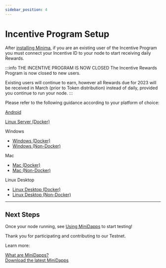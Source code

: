 ```yaml
---
sidebar_position: 4
---
```


# Incentive Program Setup

After [installing Minima](/docs/runanode/get_started), if you are an existing user of the Incentive Program you must connect your Incentive ID to your node to start receiving daily Rewards.

:::info THE INCENTIVE PROGRAM IS NOW CLOSED
The Incentive Rewards Program is now closed to new users.

Existing users will continue to earn, however all Rewards due for 2023 will be received in March (prior to Token distribution) instead of daily, provided you continue to run your node.
:::

<!-- If you have not registered, click [here](https://incentive.minima.global/account/register) to sign up.

>*If you had an Incentive Program account prior to 6th December 2021, you must reset your password [here.](https://incentive.minima.global/account/forgot-password) Please check your junk mail for the reset password email.* -->

Please refer to the following guidance according to your platform of choice:

[Android](/docs/runanode/selectplatform/android_v9_and_up/#setting-up-your-incentive-account)

[Linux Server (Docker)](/docs/runanode/selectplatform/linux_vps#set-up-your-incentive-program-account)

Windows
- [Windows (Docker)](/docs/runanode/selectplatform/windows#set-up-your-incentive-program-account)
- [Windows (Non-Docker)](/docs/runanode/selectplatform/manualnode#set-up-your-incentive-program-account)

Mac
- [Mac (Docker)](/docs/runanode/selectplatform/mac#set-up-your-incentive-program-account)
- [Mac (Non-Docker)](/docs/runanode/selectplatform/manualnode#set-up-your-incentive-program-account)

Linux Desktop
- [Linux Desktop (Docker)](/docs/runanode/selectplatform/linux_desktop#set-up-your-incentive-program-account)
- [Linux Desktop (Non-Docker)](/docs/runanode/selectplatform/manualnode#set-up-your-incentive-program-account)

------

## Next Steps

Once your node running, see [Using MiniDapps](/docs/runanode/usingminidapps) to start testing!

Thank you for participating and contributing to our Testnet.

Learn more:<br/>

[What are MiniDapps?](/docs/learn/minidapps/minidappsintro) <br/>
[Download the latest MiniDapps](https://minidapps.minima.global/) <br/>